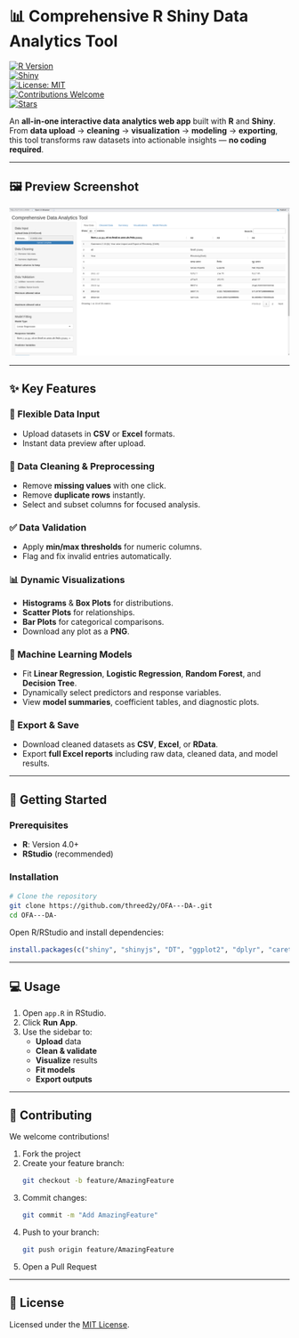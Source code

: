 # 📊 Comprehensive R Shiny Data Analytics Tool  

[![R Version](https://img.shields.io/badge/R-4.0%2B-blue)](https://www.r-project.org/)  
[![Shiny](https://img.shields.io/badge/Shiny-App-success)](https://shiny.posit.co/)  
[![License: MIT](https://img.shields.io/badge/License-MIT-yellow.svg)](LICENSE)  
[![Contributions Welcome](https://img.shields.io/badge/PRs-welcome-brightgreen.svg)](../../pulls)  
[![Stars](https://img.shields.io/github/stars/threed2y/OFA---DA-?style=social)](https://github.com/threed2y/OFA---DA-/stargazers)  

An **all-in-one interactive data analytics web app** built with **R** and **Shiny**.  
From **data upload** → **cleaning** → **visualization** → **modeling** → **exporting**,  
this tool transforms raw datasets into actionable insights — **no coding required**.  

---

## 🖼 **Preview Screenshot**  

![App Preview](screenshot.png)  

---

## ✨ **Key Features**  

### 📂 Flexible Data Input  
- Upload datasets in **CSV** or **Excel** formats.  
- Instant data preview after upload.  

### 🧹 Data Cleaning & Preprocessing  
- Remove **missing values** with one click.  
- Remove **duplicate rows** instantly.  
- Select and subset columns for focused analysis.  

### ✅ Data Validation  
- Apply **min/max thresholds** for numeric columns.  
- Flag and fix invalid entries automatically.  

### 📊 Dynamic Visualizations  
- **Histograms** & **Box Plots** for distributions.  
- **Scatter Plots** for relationships.  
- **Bar Plots** for categorical comparisons.  
- Download any plot as a **PNG**.  

### 🤖 Machine Learning Models  
- Fit **Linear Regression**, **Logistic Regression**, **Random Forest**, and **Decision Tree**.  
- Dynamically select predictors and response variables.  
- View **model summaries**, coefficient tables, and diagnostic plots.  

### 💾 Export & Save  
- Download cleaned datasets as **CSV**, **Excel**, or **RData**.  
- Export **full Excel reports** including raw data, cleaned data, and model results.  

---

## 🚀 **Getting Started**  

### **Prerequisites**  
- **R**: Version 4.0+  
- **RStudio** (recommended)  

### **Installation**  

```bash
# Clone the repository
git clone https://github.com/threed2y/OFA---DA-.git
cd OFA---DA-
```

Open R/RStudio and install dependencies:  

```r
install.packages(c("shiny", "shinyjs", "DT", "ggplot2", "dplyr", "caret", "readr", "openxlsx"))
```

---

## 💻 **Usage**  

1. Open `app.R` in RStudio.  
2. Click **Run App**.  
3. Use the sidebar to:  
   - **Upload** data  
   - **Clean & validate**  
   - **Visualize** results  
   - **Fit models**  
   - **Export outputs**  

---

## 🤝 **Contributing**  

We welcome contributions!  

1. Fork the project  
2. Create your feature branch:  
   ```bash
   git checkout -b feature/AmazingFeature
   ```  
3. Commit changes:  
   ```bash
   git commit -m "Add AmazingFeature"
   ```  
4. Push to your branch:  
   ```bash
   git push origin feature/AmazingFeature
   ```  
5. Open a Pull Request  

---

## 📜 **License**  
Licensed under the [MIT License](LICENSE).  
